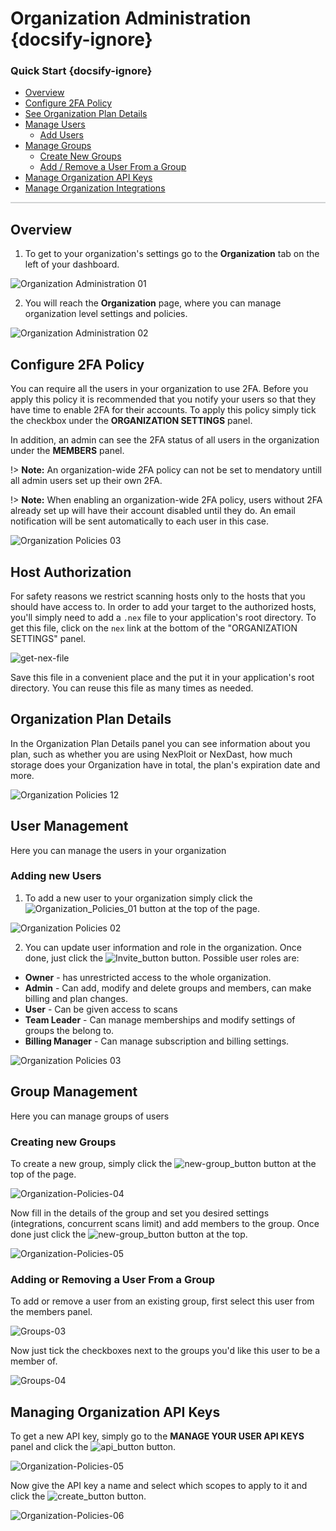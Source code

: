 # Organization Administration {docsify-ignore}

### Quick Start {docsify-ignore}
- [Overview](#overview)
- [Configure 2FA Policy](#configure-2fa-policy)
- [See Organization Plan Details](#organization-plan-details)
- [Manage Users](#user-management)
  - [Add Users](#adding-new-user)
- [Manage Groups](#group-management)
  - [Create New Groups](#creating-new-groups)
  - [Add / Remove a User From a Group](#adding-or-removing-a-user-from-a-group)
- [Manage Organization API Keys](#managing-organization-api-keys)
- [Manage Organization Integrations](integrations/overview.md)

<hr style="height:2px;background-color:#d1d3d4">

## Overview
1. To get to your organization's settings go to the **Organization** tab on the left of your dashboard.

![Organization Administration 01](media/organization-administration-01.png ':size=45%') 
<!-- &nbsp;&nbsp;&nbsp;&nbsp;
![Organization Administration 01](media/organization-administration-01.png ':size=45%') -->

2. You will reach the **Organization** page, where you can manage organization level settings and policies.

![Organization Administration 02](media/organization-administration-02.png ':size=45%')

## Configure 2FA Policy
You can require all the users in your organization to use 2FA. Before you apply this policy it is recommended that you notify your users so that they have time to enable 2FA for their accounts.
To apply this policy simply tick the checkbox under the **ORGANIZATION SETTINGS** panel.

In addition, an admin can see the 2FA status of all users in the organization under the **MEMBERS** panel.

!> **Note:** An organization-wide 2FA policy can not be set to mendatory untill all admin users set up their own 2FA.

!> **Note:** When enabling an organization-wide 2FA policy, users without 2FA already set up will have their account disabled until they do. An email notification will be sent automatically to each user in this case.

![Organization Policies 03](media/organization-administration-03.png ':size=45%')

## Host Authorization
For safety reasons we restrict scanning hosts only to the hosts that you should have access to. In order to add your target to the authorized hosts, you'll simply need to add a `.nex` file to your application's root directory.
To get this file, click on the `nex` link at the bottom of the "ORGANIZATION SETTINGS" panel.

![get-nex-file](media/get-nex-file.png ':size=45%')

Save this file in a convenient place and the put it in your application's root directory. You can reuse this file as many times as needed.

## Organization Plan Details
In the Organization Plan Details panel you can see information about you plan, such as whether you are using NexPloit or NexDast, how much storage does your Organization have in total, the plan's expiration date and more.

![Organization Policies 12](media/organization-administration-12.png ':size=45%')

## User Management
Here you can manage the users in your organization

### Adding new Users
1. To add a new user to your organization simply click the ![Organization_Policies_01](media/new-user_button.png ':size=3%') button at the top of the page.

![Organization Policies 02](media/organization-administration-04.png ':size=45%')

2. You can update user information and role in the organization. Once done, just click the ![Invite_button](media/invite_button.png ':size=5%') button. Possible user roles are:

- **Owner** - has unrestricted access to the whole organization.
- **Admin** - Can add, modify and delete groups and members, can make billing and plan changes.
- **User** - Can be given access to scans
- **Team Leader** - Can manage memberships and modify settings of groups the belong to.
- **Billing Manager** - Can manage subscription and billing settings.

![Organization Policies 03](media/organization-administration-05.png ':size=45%')

## Group Management
Here you can manage groups of users

### Creating new Groups
To create a new group, simply click the ![new-group_button](media/new-group_button.png ':size=3%') button at the top of the page.

![Organization-Policies-04](media/organization-administration-06.png ':size=45%')

Now fill in the details of the group and set you desired settings (integrations, concurrent scans limit) and add members to the group. Once done just click the ![new-group_button](media/create_button.png ':size=5%') button at the top.

![Organization-Policies-05](media/organization-administration-07.png ':size=45%')

### Adding or Removing a User From a Group
To add or remove a user from an existing group, first select this user from the members panel.

![Groups-03](media/organization-administration-10.png ':size=45%')

Now just tick the checkboxes next to the groups you'd like this user to be a member of.

![Groups-04](media/organization-administration-11.png ':size=45%')

## Managing Organization API Keys
To get a new API key, simply go to the **MANAGE YOUR USER API KEYS** panel and click the ![api_button](media/api_button.png ':size=14%') button.

![Organization-Policies-05](media/organization-administration-08.png ':size=45%')

Now give the API key a name and select which scopes to apply to it and click the ![create_button](media/create_button.png ':size=5%') button.

![Organization-Policies-06](media/organization-administration-09.png ':size=45%')